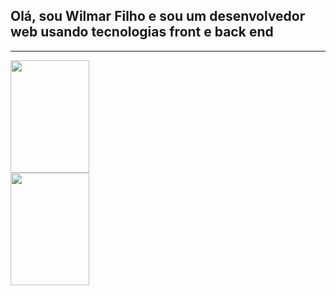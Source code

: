 
<h2> Olá, sou Wilmar Filho e sou um desenvolvedor web usando tecnologias front e back end</h2>
<hr>

<div>
  <img src='https://github-readme-stats.vercel.app/api?username=WilmarFilho&show_icons=true&theme=radical' height='180cm' width=50%>
  <img src='https://github-readme-stats.vercel.app/api/top-langs/?username=WilmarFilho&layout=compact&theme=radical' height='180cm' width=50%>
</div>

<br>



<!---
WilmarFilho/WilmarFilho is a ✨ special ✨ repository because its `README.md` (this file) appears on your GitHub profile.
You can click the Preview link to take a look at your changes.
--->
